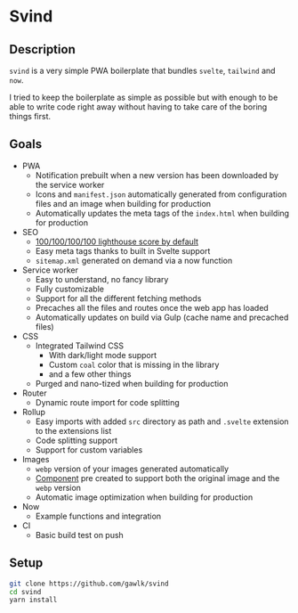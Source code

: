 # Svind

## Description

`svind` is a very simple PWA boilerplate that bundles `svelte`, `tailwind` and `now`.

I tried to keep the boilerplate as simple as possible but with enough to be able to write code right away without having to take care of the boring things first.

## Goals

- PWA
  - Notification prebuilt when a new version has been downloaded by the service worker
  - Icons and `manifest.json` automatically generated from configuration files and an image when building for production
  - Automatically updates the meta tags of the `index.html` when building for production
- SEO
  - [100/100/100/100 lighthouse score by default](https://lighthouse-dot-webdotdevsite.appspot.com//lh/html?url=https%3A%2F%2Fsvind.now.sh%2F)
  - Easy meta tags thanks to built in Svelte support
  - `sitemap.xml` generated on demand via a now function
- Service worker
  - Easy to understand, no fancy library
  - Fully customizable
  - Support for all the different fetching methods
  - Precaches all the files and routes once the web app has loaded
  - Automatically updates on build via Gulp (cache name and precached files)
- CSS
  - Integrated Tailwind CSS
    - With dark/light mode support
    - Custom `coal` color that is missing in the library
    - and a few other things
  - Purged and nano-tized when building for production
- Router
  - Dynamic route import for code splitting
- Rollup
  - Easy imports with added `src` directory as path and `.svelte` extension to the extensions list
  - Code splitting support
  - Support for custom variables
- Images
  - `webp` version of your images generated automatically
  - [Component](https://github.com/gawlk/svind/blob/master/src/components/Image.svelte) pre created to support both the original image and the `webp` version
  - Automatic image optimization when building for production
- Now
  - Example functions and integration
- CI
  - Basic build test on push

## Setup

```bash
git clone https://github.com/gawlk/svind
cd svind
yarn install
```
